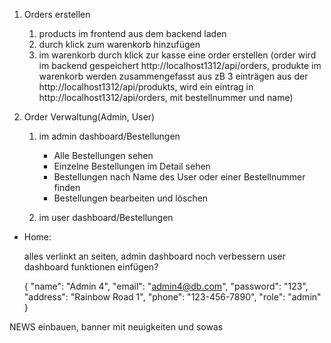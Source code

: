 1. Orders erstellen

    1. products im frontend aus dem backend laden
    2. durch klick zum warenkorb hinzufügen
    3. im warenkorb durch klick zur kasse eine order erstellen
        (order wird im backend gespeichert http://localhost1312/api/orders, produkte im warenkorb werden zusammengefasst aus zB 3 einträgen aus der http://localhost1312/api/produkts, wird ein eintrag in http://localhost1312/api/orders, mit bestellnummer und name)

2. Order Verwaltung(Admin, User)

    1. im admin dashboard/Bestellungen
        - Alle Bestellungen sehen
        - Einzelne Bestellungen im Detail sehen
        - Bestellungen nach Name des User oder einer Bestellnummer finden
        - Bestellungen bearbeiten und löschen
    
    2. im user dashboard/Bestellungen





- Home: 
    

    alles verlinkt an seiten,
    admin dashboard noch verbessern
    user dashboard funktionen einfügen?


    {
  "name": "Admin 4",
  "email": "admin4@db.com",
  "password": "123",
  "address": "Rainbow Road 1",
  "phone": "123-456-7890",
  "role": "admin"
}



NEWS einbauen, banner mit neuigkeiten und sowas


